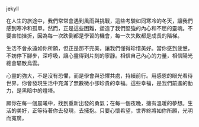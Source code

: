 jekyll

在人生的旅途中，我們常常會遇到風雨與挑戰，這些考驗如同寒冷的冬天，讓我們感到寒冷和孤單。然而，正是這些困難，塑造了我們堅強的內心和不屈的靈魂。不要害怕挫折，因為每一次跌倒都是學習的機會，每一次失敗都是成長的階梯。

生活不會永遠如你所願，但正是那不完美，讓我們懂得珍惜美好。當你感到疲憊，不妨停下腳步，深呼吸，讓心靈得到片刻的寧靜。相信自己內心的力量，相信陽光總會驅散烏雲。

心靈的強大，不是沒有恐懼，而是學會與恐懼共處，持續前行。用感恩的眼光看待世界，你會發現生活中充滿了無數微小卻珍貴的幸福。這些幸福，是我們前進的動力，是黑暗中的燈塔。

願你在每一個晨曦中，找到重新出發的勇氣；在每一個夜晚，擁有溫暖的夢想。生活的美好，正等待著你去發現，去擁抱。只要心懷希望，世界終將如你所願，光明而寬廣。